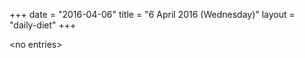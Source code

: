 +++
date = "2016-04-06"
title = "6 April 2016 (Wednesday)"
layout = "daily-diet"
+++


\<no entries\>

